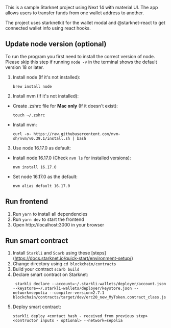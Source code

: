 This is a sample Starknet project using Next 14 with material UI. The app allows users to transfer funds from one wallet address to another.

The project uses starknetkit for the wallet modal and @starknet-react to get connected wallet info using react hooks.

## Update node version (optional)

To run the program you first need to install the correct version of node. Please skip this step if running `node -v` in the terminal shows the default version 18 or later.

1. Install node (If it's not installed):

    ```shell
    brew install node
    ```

2. Install nvm (If it's not installed):

-   Create .zshrc file for **Mac only** (If it doesn't exist):
    ```shell
    touch ~/.zshrc
    ```
-   Install nvm:
    ```shell
    curl -o- https://raw.githubusercontent.com/nvm-sh/nvm/v0.39.1/install.sh | bash
    ```

3. Use node 16.17.0 as default:

-   Install node 16.17.0 (Check `nvm ls` for installed versions):

    ```shell
    nvm install 16.17.0
    ```

-   Set node 16.17.0 as the default:
    ```shell
    nvm alias default 16.17.0
    ```

## Run frontend

1. Run `yarn` to install all dependencies
2. Run `yarn dev` to start the frontend
3. Open http://localhost:3000 in your browser

## Run smart contract

1. Install `Starkli` and `Scarb` using these [steps] (https://docs.starknet.io/quick-start/environment-setup/)
2. Change directory using `cd blockchain/contracts`
3. Build your contract `scarb build`
4. Declare smart contract on Starknet:
    ```shell
     starkli declare --account=~/.starkli-wallets/deployer/account.json --keystore=~/.starkli-wallets/deployer/keystore.json --network=sepolia --compiler-version=2.7.1 blockchain/contracts/target/dev/erc20_new_MyToken.contract_class.json
    ```
5. Deploy smart contract:
    ```shell
    starkli deploy <contact hash - received from previous step> <contructor inputs - optional> --network=sepolia
    ```
